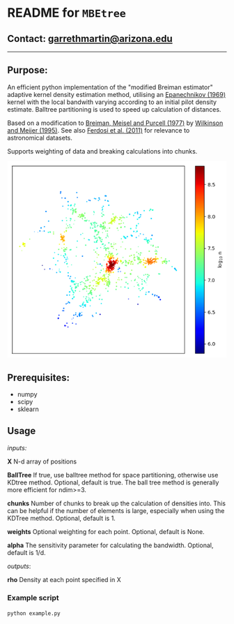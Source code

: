 # **README** for `MBEtree`

## Contact: <garrethmartin@arizona.edu>

-----

## Purpose:

An efficient python implementation of the "modified Breiman estimator" adaptive kernel density estimation method, utilising an
[Epanechnikov (1969)](https://doi.org/10.1137%2F1114019 "Epanechnikov 1969")
kernel with the local bandwith varying according to an initial pilot density estimate. Balltree partitioning is used to speed up calculation of distances.

Based on a modification to [Breiman, Meisel and Purcell (1977)](https://doi.org/10.2307/1268623 "Breiman 1977") by 
[Wilkinson and Meijer (1995)](https://doi.org/10.1016/0169-2607(95)01628-7 "Wilkinson 1995"). See also 
[Ferdosi et al. (2011)](https://www.aanda.org/articles/aa/abs/2011/07/aa16878-11/aa16878-11.html "Ferdosi 2011") for
relevance to astronomical datasets.

Supports weighting of data and breaking calculations into chunks.

![](density_estimation.png)

## Prerequisites:

  - numpy
  - scipy
  - sklearn

## Usage

*inputs:*

  **X**        N-d array of positions

  **BallTree** If true, use balltree method for space partitioning, otherwise use KDtree method. Optional, default is true. The ball tree method is generally more efficient for ndim>=3.

  **chunks**   Number of chunks to break up the calculation of densities into. This can be helpful if the number
               of elements is large, especially when using the KDTree method. Optional, default is 1.

  **weights**  Optional weighting for each point. Optional, default is None.
  
  **alpha**    The sensitivity parameter for calculating the bandwidth. Optional, default is 1/d.

*outputs*:

  **rho**      Density at each point specified in X

### Example script

  `python example.py`

